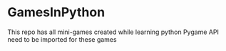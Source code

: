 # GamesInPython
This repo has all mini-games created while learning python
Pygame API need to be imported for these games